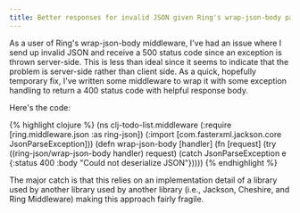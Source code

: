 ```yaml
---
title: Better responses for invalid JSON given Ring's wrap-json-body parse issues
---
```

As a user of Ring's wrap-json-body middleware, I've had an issue where I send up invalid JSON and receive a 500 status code since an exception is thrown server-side. This is less than ideal since it seems to indicate that the problem is server-side rather than client side. As a quick, hopefully temporary fix, I've written some middleware to wrap it with some exception handling to return a 400 status code with helpful response body.

Here's the code:

{% highlight clojure %}
(ns clj-todo-list.middleware
  (:require [ring.middleware.json :as ring-json])
  (:import [com.fasterxml.jackson.core JsonParseException]))
(defn wrap-json-body
  [handler]
  (fn [request]
    (try
      ((ring-json/wrap-json-body handler) request)
    (catch JsonParseException e
      {:status 400
       :body "Could not deserialize JSON"}))))
{% endhighlight %}

The major catch is that this relies on an implementation detail of a library used by another library used by another library (i.e., Jackson, Cheshire, and Ring Middleware) making this approach fairly fragile.
